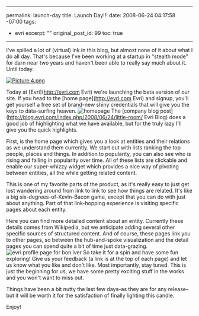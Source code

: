 ----- 
permalink: launch-day
title: Launch Day!!!
date: 2008-06-24 04:17:58 -07:00
tags:
- evri
excerpt: ""
original_post_id: 99
toc: true
-----
I've spilled a lot of (virtual) ink in this blog, but almost none of it about what I do all day. That's because I've been working at a startup in "stealth mode" for darn near two years and haven't been able to really say much about it. Until today.<a href="http://evri.com" title="Evri" target="_blank"></a>

<a href="http://evri.com" title="Evri" target="_blank">![Picture 4.png](http://livollmers.net/wp-content/uploads/2008/06/picture-4.jpg)</a>

Today at [Evri](http://evri.com Evri) we're launching the beta version of our site. If you head to the [home page](http://evri.com Evri) and signup, you'll get yourself a free set of brand-new shiny credentials that will give you the keys to data-surfing heaven.
![homepage](http://blog.evri.com/wp-content/uploads/2008/06/evri-homepage-aaman.png)
The [company blog post](http://blog.evri.com/index.php/2008/06/24/little-room/ Evri Blog) does a good job of highlighting what we have available, but for the truly lazy I'll give you the quick highlights.

First, is the home page which gives you a look at entities and their relations as we understand them currently. We start out with lists ranking the top people, places and things. In addition to popularity, you can also see who is rising and falling in popularity over time. All of these lists are clickable and enable our super-whizzy widget which provides a nice way of pivoting between entities, all the while getting related content.

This is one of my favorite parts of the product, as it's really easy to just get lost wandering around from link to link to see how things are related. It's like a big six-degrees-of-Kevin-Bacon game, except that you can do with just about anything. Part of that link-hopping experience is visiting specific pages about each entity.

Here you can find more detailed content about an entity. Currently these details comes from Wikipedia, but we anticipate adding several other specific sources of structured content. And of course, these pages link you to other pages, so between the hub-and-spoke visualization and the detail pages you can spend quite a bit of time just data-grazing.
![evri profile page for bon iver](http://blog.evri.com/wp-content/uploads/2008/06/bon-iver.png)
So take it for a spin and have some fun exploring! Give us your feedback (a link is at the top of each page) and let us know what you like and don't like. Most importantly, stay tuned. This is just the beginning for us, we have some pretty exciting stuff in the works and you won't want to miss out.

Things have been a bit nutty the last few days&#8211;as they are for any release&#8211;but it will be worth it for the satisfaction of finally lighting this candle.


Enjoy!

